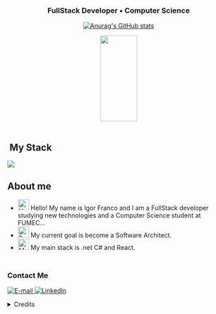 <h3 align="center">
  FullStack Developer • Computer Science
</h3>

<div align='center'>

<div align="center">  
  
  [![Anurag's GitHub stats](https://github-readme-stats.vercel.app/api?username=GiroFC)](https://github.com/GiroFC/github-readme-stats)
  
  <img width="41%" height="195px" src="https://github-readme-stats.vercel.app/api/top-langs/?username=GiroFC&layout=compact&title_color=80F7D4&text_color=fff&bg_color=0d1117&border_color=fff0" />
  
</div>

</div>


<div><br />

## &nbsp;My Stack

<img src="https://skillicons.dev/icons?i=vscode,html,css,js,cs,ts,react,git,github&theme=dark" />

## About me

- <img src="https://raw.githubusercontent.com/Tarikul-Islam-Anik/Animated-Fluent-Emojis/master/Emojis/Hand%20gestures/Hand%20with%20Fingers%20Splayed%20Light%20Skin%20Tone.png" alt="Hand with Fingers Splayed Light Skin Tone" width="25" height="25" /> Hello! My name is Igor Franco and I am a FullStack developer studying new technologies and a Computer Science student at FUMEC... <br />
- <img src="https://raw.githubusercontent.com/Tarikul-Islam-Anik/Animated-Fluent-Emojis/master/Emojis/Hand%20gestures/Brain.png" alt="Brain" width="25" height="25" /> My current goal is become a Software Architect.<br />
- <img src="https://raw.githubusercontent.com/Tarikul-Islam-Anik/Animated-Fluent-Emojis/master/Emojis/People%20with%20professions/Man%20Technologist%20Light%20Skin%20Tone.png" alt="Man Technologist Light Skin Tone" width="25" height="25" /> My main stack is .net C# and React.<br />

<img src="./.github/assets/lineBar.png" width="100%" height="8px"/>

<h3>Contact Me</h3>
<div align="left">
<p>
<a href="mailto:igorfcorr@gmail.com">
<img src="https://img.shields.io/badge/-email-020114?style=for-the-badge&amp;logo=microsoft-outlook&amp;logoColor=6ED2B6&amp;color:FFF" alt="E-mail">
</a>
<a href="https://www.linkedin.com/in/igor-franco-corr%C3%AAa-7610a1234/"><img src="https://img.shields.io/badge/-LinkedIn-020114?style=for-the-badge&amp;logo=linkedin&amp;logoColor=6ED2B6&amp;color:FFF" alt="LinkedIn"></a></p>
</div>

<details align="left">
  <summary>Credits</summary> 
  - GitHub README by <a href="https://github.com/felipeAguiarCode">Felipe Aguiar - DIO</a>
  <br>
</details>
